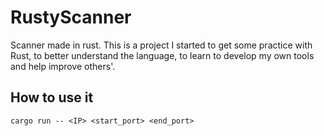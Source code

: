 # RustyScanner

Scanner made in rust. 
This is a project I started to get some practice with Rust, to better understand the language, to learn to develop my own tools and help improve others'.

## How to use it
```
cargo run -- <IP> <start_port> <end_port>
```